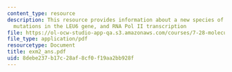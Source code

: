 ```yaml
---
content_type: resource
description: This resource provides information about a new species of yeast, spontaneous
  mutations in the LEU6 gene, and RNA Pol II transcription
file: https://ol-ocw-studio-app-qa.s3.amazonaws.com/courses/7-28-molecular-biology-spring-2005/8debe237b17c28af8cf0f19aa2bb928f_exm2_ans.pdf
file_type: application/pdf
resourcetype: Document
title: exm2_ans.pdf
uid: 8debe237-b17c-28af-8cf0-f19aa2bb928f
---
```

